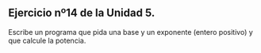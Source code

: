 ## Ejercicio nº14 de la Unidad 5.

Escribe un programa que pida una base y un exponente (entero positivo) y que
calcule la potencia.